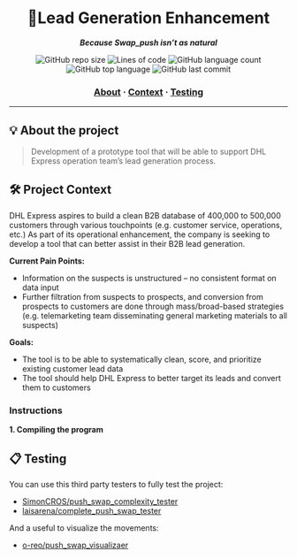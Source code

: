 <h1 align="center">
	 🚚Lead Generation Enhancement
</h1>

<p align="center">
	<b><i>Because Swap_push isn’t as natural</i></b><br>
</p>

<p align="center">
	<img alt="GitHub repo size" src="https://img.shields.io/github/repo-size/brook5407/42KL-Anchor_Partner_Project_DHL">
	<img alt="Lines of code" src="https://img.shields.io/tokei/lines/github/brook5407/42KL-Anchor_Partner_Project_DHL">
	<img alt="GitHub language count" src="https://img.shields.io/github/languages/count/brook5407/42KL-Anchor_Partner_Project_DHL">
	<img alt="GitHub top language" src="https://img.shields.io/github/languages/top/brook5407/42KL-Anchor_Partner_Project_DHL">
	<img alt="GitHub last commit" src="https://img.shields.io/github/last-commit/brook5407/42KL-Anchor_Partner_Project_DHL">
</p>

<h3 align="center">
	<a href="#-About-the-project">About</a>
	<span> · </span>
	<a href="#-project-context">Context</a>
	<span> · </span>
	<a href="#-testing">Testing</a>
</h3>

---

## 💡 About the project

> Development of a prototype tool that will be able to support DHL Express operation team’s lead generation process.

## 🛠️ Project Context

DHL Express aspires to build a clean B2B database of 400,000 to 500,000 customers through various touchpoints (e.g. customer service, operations, etc.) As part of its operational enhancement, the company is seeking to develop a tool that can better assist in their B2B lead generation.

**Current Pain Points:**
- Information on the suspects is unstructured – no consistent format on data input
- Further filtration from suspects to prospects, and conversion from prospects to customers are done through mass/broad-based strategies (e.g. telemarketing team disseminating general marketing materials to all suspects)

**Goals:**
- The tool is to be able to systematically clean, score, and prioritize existing customer lead data
- The tool should help DHL Express to better target its leads and convert them to customers

### Instructions

**1. Compiling the program**

   
## 📋 Testing

You can use this third party testers to fully test the project:

* [SimonCROS/push_swap_complexity_tester](https://github.com/SimonCROS/push_swap_tester)
* [laisarena/complete_push_swap_tester](https://github.com/laisarena/push_swap_tester)

And a useful to visualize the movements:

* [o-reo/push_swap_visualizaer](https://github.com/o-reo/push_swap_visualizer)
